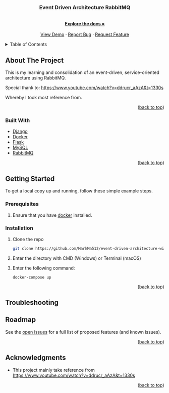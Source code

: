 <div id="top"></div>
<!--
*** Thanks for checking out the Best-README-Template. If you have a suggestion
*** that would make this better, please fork the repo and create a pull request
*** or simply open an issue with the tag "enhancement".
*** Don't forget to give the project a star!
*** Thanks again! Now go create something AMAZING! :D
-->



<!-- PROJECT SHIELDS -->
<!--
*** I'm using markdown "reference style" links for readability.
*** Reference links are enclosed in brackets [ ] instead of parentheses ( ).
*** See the bottom of this document for the declaration of the reference variables
*** for contributors-url, forks-url, etc. This is an optional, concise syntax you may use.
*** https://www.markdownguide.org/basic-syntax/#reference-style-links
-->


<!-- PROJECT LOGO -->
<br />
<div align="center">
  <a href="https://github.com/jinningxian/TechG">
    <!-- <img src="images/logo.png" alt="Logo" width="80" height="80"> -->
  </a>

<h3 align="center">Event Driven Architecture RabbitMQ </h3>

  <p align="center">
    <br />
    <a href="https://github.com/jinningxian/TechG"><strong>Explore the docs »</strong></a>
    <br />
    <br />
    <a href="https://youtu.be/_bmFTv_Y5Gk">View Demo</a>
    ·
    <a href="https://github.com/jinningxian/TechG/issues">Report Bug</a>
    ·
    <a href="https://github.com/jinningxian/TechG/issues">Request Feature</a>
  </p>
</div>



<!-- TABLE OF CONTENTS -->
<details>
  <summary>Table of Contents</summary>
  <ol>
    <li>
      <a href="#about-the-project">About The Project</a>
      <ul>
        <li><a href="#built-with">Built With</a></li>
      </ul>
    </li>
    <li>
      <a href="#getting-started">Getting Started</a>
      <ul>
        <li><a href="#prerequisites">Prerequisites</a></li>
        <li><a href="#installation">Installation</a></li>
        <li><a href="#troubleshooting">Troubleshooting</a></li>
      </ul>
    </li>
    <!-- <li><a href="#usage">Usage</a></li> -->
    <li><a href="#roadmap">Roadmap</a></li>
    <!-- <li><a href="#contributing">Contributing</a></li>
    <li><a href="#license">License</a></li>
    <li><a href="#contact">Contact</a></li> -->
    <li><a href="#acknowledgments">Acknowledgments</a></li>
  </ol>
</details>



<!-- ABOUT THE PROJECT -->
## About The Project

This is my learning and consolidation of an event-driven, service-oriented architecture using RabbitMQ. 

Special thank to: 
https://www.youtube.com/watch?v=ddrucr_aAzA&t=1330s

Whereby I took most reference from. 


<p align="right">(<a href="#top">back to top</a>)</p>



### Built With
* [Django](https://www.djangoproject.com/)
* [Docker](https://www.docker.com/)
* [Flask](https://flask.palletsprojects.com/en/2.1.x/)
* [MySQL](https://www.mysql.com/)
* [RabbitMQ](https://www.rabbitmq.com/)
<p align="right">(<a href="#top">back to top</a>)</p>



<!-- GETTING STARTED -->
## Getting Started


To get a local copy up and running, follow these simple example steps.

### Prerequisites

1. Ensure that you have [docker](https://www.docker.com/) installed. 

### Installation

1. Clone the repo
   ```sh
   git clone https://github.com/MarkMa512/event-driven-architecture-with-rabbitmq.git
   ```
2. Enter the directory with CMD (Windows) or Terminal (macOS)

3. Enter the following command:
    ```
    docker-compose up 
    ```

<p align="right">(<a href="#top">back to top</a>)</p>


<!-- Troubleshooting -->
## Troubleshooting



<!-- ROADMAP -->
## Roadmap

[//]: # (- [x] Feature 1: API Management)

[//]: # (  - [x] Feature a: register an account with API provided by TechG)

[//]: # (  - [x] Feature b: login with API and get a token)

[//]: # (  - [x] Feature c: send validated transaction data to the API)

[//]: # (- [x] Feature 2: Corporate onboarding process)

[//]: # (  - [x] Feature a: user account creation and registration)

[//]: # (  - [x] Feature b: corporate user uploads headerfile and configures the mapping of custom field SSOT )

[//]: # (  - [x] Feature c: map transaction data provided by the corporate to the SSOT)

[//]: # (- [x] Feature 3: Send transaction data to the API)

[//]: # (  - [x] Feature a: upload transaction file)

[//]: # (  - [x] Feature b: validate data to API's requirements)

[//]: # (  - [x] Feature c: download the result file)

See the [open issues](https://github.com/jinningxian/TechG/issues) for a full list of proposed features (and known issues).

<p align="right">(<a href="#top">back to top</a>)</p>




<!-- LICENSE -->
<!-- ## License

Distributed under the MIT License. See `LICENSE.txt` for more information.

<p align="right">(<a href="#top">back to top</a>)</p> -->





<!-- ACKNOWLEDGMENTS -->
## Acknowledgments

* This project mainly take reference from https://www.youtube.com/watch?v=ddrucr_aAzA&t=1330s


<p align="right">(<a href="#top">back to top</a>)</p>
